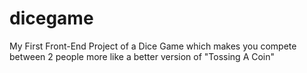 # dicegame
My First Front-End Project of a Dice Game which makes you compete between 2 people more like a better version of "Tossing A Coin"

